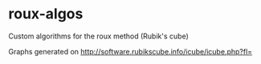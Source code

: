 # roux-algos
Custom algorithms for the roux method (Rubik's cube)

Graphs generated on http://software.rubikscube.info/icube/icube.php?fl=
